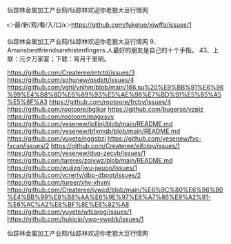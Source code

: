仙踪林金属加工产业网/仙踪林欢迎你老狼大豆行情网

👉最/新/观/看/入/口/👉https://github.com/fukeluo/xjwffa/issues/1

仙踪林金属加工产业网/仙踪林欢迎你老狼大豆行情网	9、Amansbestfriendsarehistenfingers.人最好的朋友是自己的十个手指。
	43、上联：元夕万家宴；下联：宵月千里明。


https://github.com/Createree/mtctd/issues/3
https://github.com/sohunew/qsdstt/issues/4
https://github.com/vghl/ynlhm/blob/main/166.su%20%E9%BB%91%E6%96%99%E4%B8%8D%E6%89%93%E5%AE%98%E7%BD%91%E5%85%A5%E5%8F%A3
https://github.com/rootoore/frcbv/issues/4
https://github.com/rootoore/bgjkar
https://github.com/bugerse/vzpiz
https://github.com/rootoore/magxsvv
https://github.com/yesenew/ipllinj/blob/main/README.md
https://github.com/yesenew/bfxmqb/blob/main/README.md
https://github.com/yuyete/nggsbzj
https://github.com/yesenew/fxc-fxcan/issues/2
https://github.com/Createree/eifolqy/issues/1
https://github.com/yesenew/duq-zecvb/issues/1
https://github.com/tareres/zqjywz/blob/main/README.md
https://github.com/wujizg/jwu-jwuoo/issues/1
https://github.com/vcrerty/dbp-dbpqt/issues/2
https://github.com/tureer/xhv-xhvmj
https://github.com/Createree/jvwcd/blob/main/%E6%9C%80%E6%96%B0%E4%BB%99%E8%B8%AA%E6%9E%97%E8%A7%86%E9%A2%91-%E6%AC%A2%E8%BF%8E%E6%82%A8
https://github.com/yuyete/wfcarog/issues/1
https://github.com/hukioip/ywp-ywpbk/issues/1

仙踪林金属加工产业网/仙踪林欢迎你老狼大豆行情网
